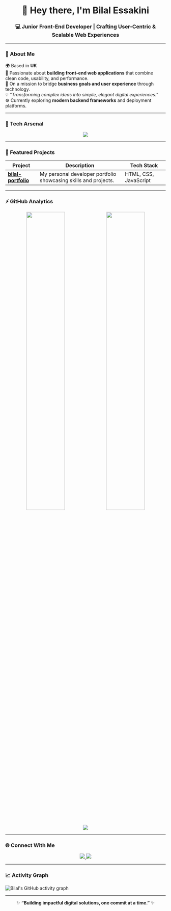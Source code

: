 <h1 align="center">👋 Hey there, I'm Bilal Essakini</h1>
<h3 align="center">💻 Junior Front-End Developer | Crafting User-Centric & Scalable Web Experiences</h3>

---

### 🚀 About Me  

🌍 Based in **UK**  
🧠 Passionate about **building front-end web applications** that combine clean code, usability, and performance.  
🎯 On a mission to bridge **business goals and user experience** through technology.  
💡 *"Transforming complex ideas into simple, elegant digital experiences."*  
⚙️ Currently exploring **modern backend frameworks** and deployment platforms.  

---

### 🧠 Tech Arsenal  

<p align="center">
  <img src="https://skillicons.dev/icons?i=html,css,js,react,tailwind,bootstrap,nodejs,express,php,python,mysql,mongodb,oracle,vercel,render" />
</p>

---

### 🌟 Featured Projects  

| Project | Description | Tech Stack |
|----------|--------------|-------------|
| [**bilal-portfolio**](https://github.com/Bilal-121/bilal-portfolio) | My personal developer portfolio showcasing skills and projects. | HTML, CSS, JavaScript |
---

### ⚡ GitHub Analytics  

<p align="center">
  <img width="49%" src="https://github-readme-stats.vercel.app/api?username=Bilal-121&show_icons=true&theme=tokyonight&hide_border=true" />
  <img width="49%" src="https://github-readme-streak-stats.herokuapp.com/?user=Bilal-121&theme=tokyonight&hide_border=true" />
</p>

<p align="center">
  <img src="https://github-readme-stats.vercel.app/api/top-langs/?username=Bilal-121&layout=compact&theme=tokyonight&hide_border=true" />
</p>

---

### 🌐 Connect With Me  

<p align="center">
  <a href="https://www.linkedin.com/in/bilal-essakini1" target="_blank">
    <img src="https://img.shields.io/badge/-LinkedIn-blue?style=for-the-badge&logo=Linkedin&logoColor=white" />
  </a>
  <a href="https://github.com/Bilal-121" target="_blank">
    <img src="https://img.shields.io/badge/-GitHub-181717?style=for-the-badge&logo=github&logoColor=white" />
  </a>
</p>

---

### 📈 Activity Graph  

![Bilal's GitHub activity graph](https://github-readme-activity-graph.vercel.app/graph?username=Bilal-121&theme=tokyo-night)

---

<p align="center">✨ <b>“Building impactful digital solutions, one commit at a time.”</b> ✨</p>
